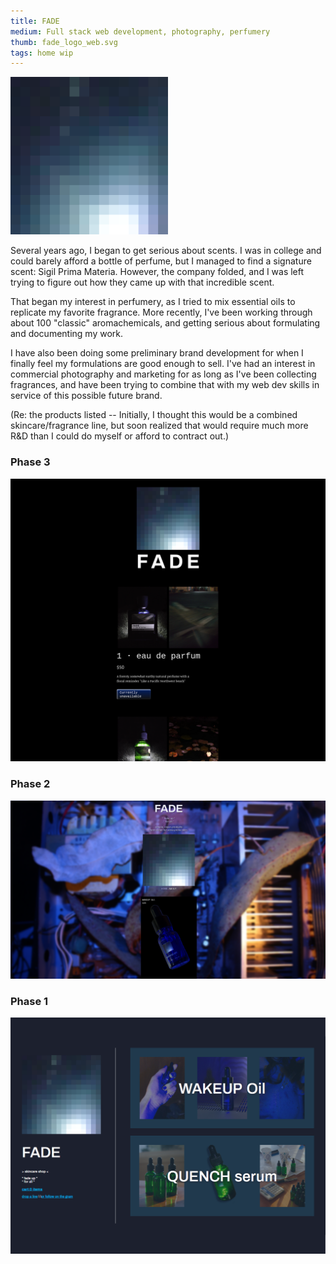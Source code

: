 ```yaml
---
title: FADE
medium: Full stack web development, photography, perfumery
thumb: fade_logo_web.svg
tags: home wip
---
```


<img src="/assets/images/fade_logo_web.svg" alt="FADE logo" style="max-width: 50%" />

Several years ago, I began to get serious about scents. I was in college and could barely afford a bottle of perfume, but I managed to find a signature scent: Sigil Prima Materia. However, the company folded, and I was left trying to figure out how they came up with that incredible scent.

That began my interest in perfumery, as I tried to mix essential oils to replicate my favorite fragrance. More recently, I've been working through about 100 "classic" aromachemicals, and getting serious about formulating and documenting my work.

I have also been doing some preliminary brand development for when I finally feel my formulations are good enough to sell. I've had an interest in commercial photography and marketing for as long as I've been collecting fragrances, and have been trying to combine that with my web dev skills in service of this possible future brand.

(Re: the products listed -- Initially, I thought this would be a combined skincare/fragrance line, but soon realized that would require much more R&D than I could do myself or afford to contract out.)

### Phase 3

![FADE skincare website phase 3](/assets/images/fade-screenshot-3.png)

### Phase 2

![FADE skincare website phase 2](/assets/images/fade-screenshot-2.png)

### Phase 1

![FADE skincare website phase 1](/assets/images/fade-screenshot-1.png)